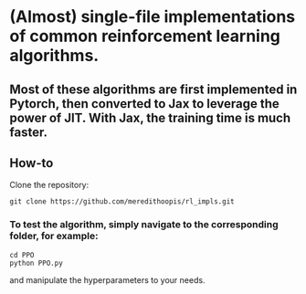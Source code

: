 # (Almost) single-file implementations of common reinforcement learning algorithms. 

## Most of these algorithms are first implemented in Pytorch, then converted to Jax to leverage the power of JIT. With Jax, the training time is much faster. 

## How-to 
Clone the repository: 
```
git clone https://github.com/meredithoopis/rl_impls.git
```

### To test the algorithm, simply navigate to the corresponding folder, for example: 
```
cd PPO
python PPO.py 
```
and manipulate the hyperparameters to your needs. 
